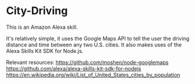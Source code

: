 # City-Driving

This is an Amazon Alexa skill.

It's relatively simple, it uses the Google Maps API to tell the user the driving distance and time between any two U.S. cities. 
It also makes uses of the Alexa Skills Kit SDK for Node.js.

Relevant resources:
https://github.com/moshen/node-googlemaps
https://github.com/alexa/alexa-skills-kit-sdk-for-nodejs
https://en.wikipedia.org/wiki/List_of_United_States_cities_by_population 
